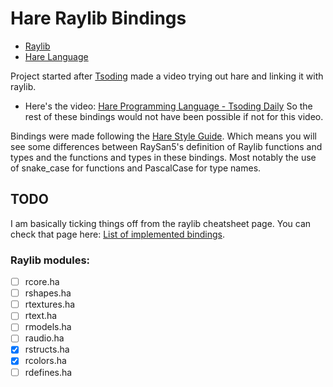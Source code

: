 # Hare Raylib Bindings
- [Raylib](https://www.raylib.com)
- [Hare Language](https://harelang.org/)

Project started after [Tsoding](https://www.youtube.com/channel/UCrqM0Ym_NbK1fqeQG2VIohg) made a video trying out hare and linking it with raylib.
- Here's the video: [Hare Programming Language - Tsoding Daily](https://www.youtube.com/watch?v=2E3E_Rh3mvw)
So the rest of these bindings would not have been possible if not for this video.

Bindings were made following the [Hare Style Guide](https://harelang.org/style/). Which means you will see some differences between RaySan5's definition of Raylib functions and types and the functions and types in these bindings. Most notably the use of snake_case for functions and PascalCase for type names.

## TODO
I am basically ticking things off from the raylib cheatsheet page. You can check that page here: [List of implemented bindings](./raylib_cheatsheet.md).
### Raylib modules:
- [ ] rcore.ha
- [ ] rshapes.ha
- [ ] rtextures.ha
- [ ] rtext.ha
- [ ] rmodels.ha
- [ ] raudio.ha
- [x] rstructs.ha
- [x] rcolors.ha
- [ ] rdefines.ha
